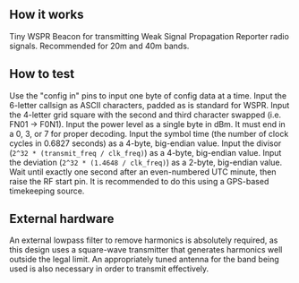 ## How it works

Tiny WSPR Beacon for transmitting Weak Signal Propagation Reporter radio signals. Recommended for 20m and 40m bands.

## How to test

Use the "config in" pins to input one byte of config data at a time. Input the 6-letter callsign as ASCII characters, padded as is standard for WSPR. Input the 4-letter grid square with the second and third character swapped (i.e. FN01 -> F0N1). Input the power level as a single byte in dBm. It must end in a 0, 3, or 7 for proper decoding. Input the symbol time (the number of clock cycles in 0.6827 seconds) as a 4-byte, big-endian value. Input the divisor (`2^32 * (transmit_freq / clk_freq)`) as a 4-byte, big-endian value. Input the deviation (`2^32 * (1.4648 / clk_freq)`) as a 2-byte, big-endian value. Wait until exactly one second after an even-numbered UTC minute, then raise the RF start pin. It is recommended to do this using a GPS-based timekeeping source.

## External hardware

An external lowpass filter to remove harmonics is absolutely required, as this design uses a square-wave transmitter that generates harmonics well outside the legal limit. An appropriately tuned antenna for the band being used is also necessary in order to transmit effectively.
